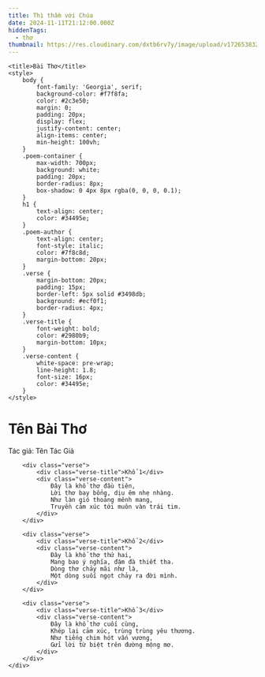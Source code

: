```yaml
---
title: Thì thầm với Chúa
date: 2024-11-11T21:12:00.000Z
hiddenTags:
  - thơ
thumbnail: https://res.cloudinary.com/dxtb6rv7y/image/upload/v1726538327/Viet-thu-700_i1jp17.jpg
---
```


    <title>Bài Thơ</title>
    <style>
        body {
            font-family: 'Georgia', serif;
            background-color: #f7f8fa;
            color: #2c3e50;
            margin: 0;
            padding: 20px;
            display: flex;
            justify-content: center;
            align-items: center;
            min-height: 100vh;
        }
        .poem-container {
            max-width: 700px;
            background: white;
            padding: 20px;
            border-radius: 8px;
            box-shadow: 0 4px 8px rgba(0, 0, 0, 0.1);
        }
        h1 {
            text-align: center;
            color: #34495e;
        }
        .poem-author {
            text-align: center;
            font-style: italic;
            color: #7f8c8d;
            margin-bottom: 20px;
        }
        .verse {
            margin-bottom: 20px;
            padding: 15px;
            border-left: 5px solid #3498db;
            background: #ecf0f1;
            border-radius: 4px;
        }
        .verse-title {
            font-weight: bold;
            color: #2980b9;
            margin-bottom: 10px;
        }
        .verse-content {
            white-space: pre-wrap;
            line-height: 1.8;
            font-size: 16px;
            color: #34495e;
        }
    </style>

<body>
    <div class="poem-container">
        <h1>Tên Bài Thơ</h1>
        <div class="poem-author">Tác giả: Tên Tác Giả</div>

        <div class="verse">
            <div class="verse-title">Khổ 1</div>
            <div class="verse-content">
                Đây là khổ thơ đầu tiên,  
                Lời thơ bay bổng, dịu êm nhẹ nhàng.  
                Như làn gió thoảng mênh mang,  
                Truyền cảm xúc tới muôn vàn trái tim.  
            </div>
        </div>

        <div class="verse">
            <div class="verse-title">Khổ 2</div>
            <div class="verse-content">
                Đây là khổ thơ thứ hai,  
                Mang bao ý nghĩa, đậm đà thiết tha.  
                Dòng thơ chảy mãi như là,  
                Một dòng suối ngọt chảy ra đời mình.  
            </div>
        </div>

        <div class="verse">
            <div class="verse-title">Khổ 3</div>
            <div class="verse-content">
                Đây là khổ thơ cuối cùng,  
                Khép lại cảm xúc, trùng trùng yêu thương.  
                Như tiếng chim hót vấn vương,  
                Gửi lời từ biệt trên đường mộng mơ.  
            </div>
        </div>
    </div>
</body>
